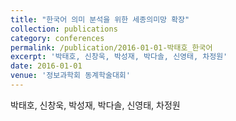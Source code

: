 ```yaml
---
title: "한국어 의미 분석을 위한 세종의미망 확장"
collection: publications
category: conferences
permalink: /publication/2016-01-01-박태호_한국어
excerpt: '박태호, 신창욱, 박성재, 박다솔, 신영태, 차정원'
date: 2016-01-01
venue: '정보과학회 동계학술대회'
---
```

박태호, 신창욱, 박성재, 박다솔, 신영태, 차정원
